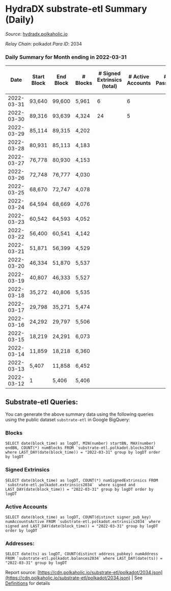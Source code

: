 # HydraDX substrate-etl Summary (Daily)

_Source_: [hydradx.polkaholic.io](https://hydradx.polkaholic.io)

*Relay Chain*: polkadot
*Para ID*: 2034



### Daily Summary for Month ending in 2022-03-31


| Date | Start Block | End Block | # Blocks | # Signed Extrinsics (total) | # Active Accounts | # Passive | # New | # Addresses with Balances | # Events | # Transfers | # XCM Transfers In | # XCM Transfers Out |
| ---- | ----------- | --------- | -------- | --------------------------- | ----------------- | --------- | ----- | ------------------------- | -------- | ----------- | ------------------ | ------------------- |
| 2022-03-31 | 93,640 | 99,600 | 5,961  | 6 | 6 |  |  | 28 | 11,951 |   |   |   |
| 2022-03-30 | 89,316 | 93,639 | 4,324  | 24 | 5 |  |  | 28 | 8,811 | 21  |   |   |
| 2022-03-29 | 85,114 | 89,315 | 4,202  |  |  |  |  | 7 | 8,411 |   |   |   |
| 2022-03-28 | 80,931 | 85,113 | 4,183  |  |  |  |  | 7 | 8,369 |   |   |   |
| 2022-03-27 | 76,778 | 80,930 | 4,153  |  |  |  |  | 7 | 8,310 |   |   |   |
| 2022-03-26 | 72,748 | 76,777 | 4,030  |  |  |  |  | 7 | 8,063 |   |   |   |
| 2022-03-25 | 68,670 | 72,747 | 4,078  |  |  |  |  | 7 | 8,159 |   |   |   |
| 2022-03-24 | 64,594 | 68,669 | 4,076  |  |  |  |  | 7 | 8,159 |   |   |   |
| 2022-03-23 | 60,542 | 64,593 | 4,052  |  |  |  |  | 7 | 8,107 |   |   |   |
| 2022-03-22 | 56,400 | 60,541 | 4,142  |  |  |  |  | 7 | 8,288 |   |   |   |
| 2022-03-21 | 51,871 | 56,399 | 4,529  |  |  |  |  | 7 | 9,061 |   |   |   |
| 2022-03-20 | 46,334 | 51,870 | 5,537  |  |  |  |  | 7 | 11,079 |   |   |   |
| 2022-03-19 | 40,807 | 46,333 | 5,527  |  |  |  |  | 7 | 11,061 |   |   |   |
| 2022-03-18 | 35,272 | 40,806 | 5,535  |  |  |  |  | 7 | 11,075 |   |   |   |
| 2022-03-17 | 29,798 | 35,271 | 5,474  |  |  |  |  | 7 | 10,953 |   |   |   |
| 2022-03-16 | 24,292 | 29,797 | 5,506  |  |  |  |  | 7 | 11,016 |   |   |   |
| 2022-03-15 | 18,219 | 24,291 | 6,073  |  |  |  |  | 7 | 12,154 |   |   |   |
| 2022-03-14 | 11,859 | 18,218 | 6,360  |  |  |  |  | 7 | 12,726 |   |   |   |
| 2022-03-13 | 5,407 | 11,858 | 6,452  |  |  |  |  | 7 | 12,909 |   |   |   |
| 2022-03-12 | 1 | 5,406 | 5,406  |  |  |  |  | 7 | 10,816 |   |   |   |

## Substrate-etl Queries:
You can generate the above summary data using the following queries using the public dataset `substrate-etl` in Google BigQuery:


### Blocks
```
SELECT date(block_time) as logDT, MIN(number) startBN, MAX(number) endBN, COUNT(*) numBlocks FROM `substrate-etl.polkadot.blocks2034`  where LAST_DAY(date(block_time)) = "2022-03-31" group by logDT order by logDT
```


### Signed Extrinsics
```
SELECT date(block_time) as logDT, COUNT(*) numSignedExtrinsics FROM `substrate-etl.polkadot.extrinsics2034`  where signed and LAST_DAY(date(block_time)) = "2022-03-31" group by logDT order by logDT
```


### Active Accounts
```
SELECT date(block_time) as logDT, COUNT(distinct signer_pub_key) numAccountsActive FROM `substrate-etl.polkadot.extrinsics2034` where signed and LAST_DAY(date(block_time)) = "2022-03-31" group by logDT order by logDT
```


### Addresses:
```
SELECT date(ts) as logDT, COUNT(distinct address_pubkey) numAddress FROM `substrate-etl.polkadot.balances2034` where LAST_DAY(date(ts)) = "2022-03-31" group by logDT
```



Report source: [https://cdn.polkaholic.io/substrate-etl/polkadot/2034.json](https://cdn.polkaholic.io/substrate-etl/polkadot/2034.json) | See [Definitions](/DEFINITIONS.md) for details
